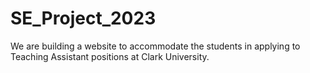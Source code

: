# SE_Project_2023
We are building a website to accommodate the students in applying to Teaching Assistant positions at Clark University.
